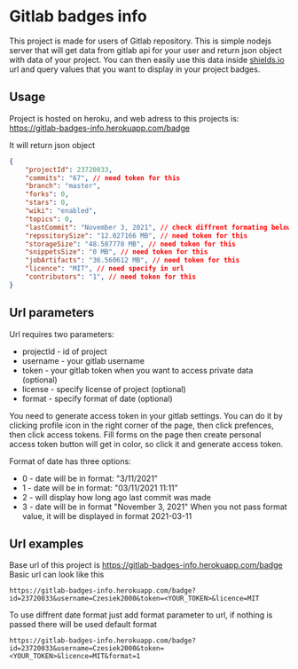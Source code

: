 # Gitlab badges info
This project is made for users of Gitlab repository. This is simple nodejs server that will get data from gitlab api for your user and return json object with data of your project. You can then easily use this data inside [shields.io](shields.io) url and query values that you want to display in your project badges.

## Usage
Project is hosted on heroku, and web adress to this projects is: https://gitlab-badges-info.herokuapp.com/badge

It will return json object
```json
{
    "projectId": 23720033,
    "commits": "67", // need token for this
    "branch": "master",
    "forks": 0,
    "stars": 0,
    "wiki": "enabled",
    "topics": 0,
    "lastCommit": "November 3, 2021", // check diffrent formating below
    "repositorySize": "12.027166 MB", // need token for this
    "storageSize": "48.587778 MB", // need token for this
    "snippetsSize": "0 MB", // need token for this
    "jobArtifacts": "36.560612 MB", // need token for this
    "licence": "MIT", // need specify in url
    "contributors": "1", // need token for this
}
```

## Url parameters
Url requires two parameters:
* projectId - id of project
* username - your gitlab username
* token - your gitlab token when you want to access private data (optional)
* license - specify license of project (optional)
* format - specify format of date (optional)

You need to generate access token in your gitlab settings. You can do it by clicking profile icon in the right corner of the page, then click prefences, then click access tokens. Fill forms on the page then create personal access token button will get in color, so click it and generate access token.

Format of date has three options:
* 0 - date will be in format: "3/11/2021"
* 1 - date will be in format: "03/11/2021 11:11"
* 2 - will display how long ago last commit was made
* 3 - date will be in format "November 3, 2021"
When you not pass format value, it will be displayed in format 2021-03-11

## Url examples
Base url of this project is https://gitlab-badges-info.herokuapp.com/badge
Basic url can look like this
```
https://gitlab-badges-info.herokuapp.com/badge?id=23720033&username=Czesiek2000&token=<YOUR_TOKEN>&licence=MIT
```

To use diffrent date format just add format parameter to url, if nothing is passed there will be used default format
```
https://gitlab-badges-info.herokuapp.com/badge?id=23720033&username=Czesiek2000&token=<YOUR_TOKEN>&licence=MIT&format=1
```